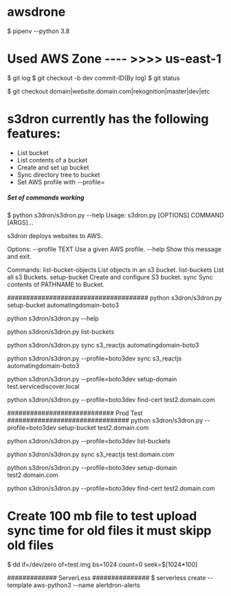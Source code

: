 # awsdrone
$ pipenv --python 3.8

# Used AWS Zone  ---- >>>> us-east-1

$ git log
$ git checkout -b dev commit-ID(By log)
$ git status

$ git checkout domain|website.domain.com|rekognition|master|dev|etc

# s3dron currently has the following features:

- List bucket
- List contents of a bucket
- Create and set up bucket
- Sync directory tree to bucket
- Set AWS profile with --profile=<profileName>

##### Set of commands working
$ python s3dron/s3dron.py --help
Usage: s3dron.py [OPTIONS] COMMAND [ARGS]...

  s3dron deploys websites to AWS.

Options:
  --profile TEXT  Use a given AWS profile.
  --help          Show this message and exit.

Commands:
  list-bucket-objects  List objects in an s3 bucket.
  list-buckets         List all s3 Buckets.
  setup-bucket         Create and configure S3 bucket.
  sync                 Sync contents of PATHNAME to Bucket.


#####################################
python s3dron/s3dron.py setup-bucket automatingdomain-boto3

python s3dron/s3dron.py --help

python s3dron/s3dron.py list-buckets

python s3dron/s3dron.py sync s3_reactjs automatingdomain-boto3

python s3dron/s3dron.py --profile=boto3dev sync s3_reactjs automatingdomain-boto3

python s3dron/s3dron.py --profile=boto3dev setup-domain test.servicediscover.local

python s3dron/s3dron.py --profile=boto3dev  find-cert test2.domain.com

############################ Prod Test ################################
python s3dron/s3dron.py --profile=boto3dev setup-bucket test2.domain.com

python s3dron/s3dron.py --profile=boto3dev list-buckets

python s3dron/s3dron.py sync s3_reactjs test.domain.com

python s3dron/s3dron.py --profile=boto3dev setup-domain test2.domain.com

python s3dron/s3dron.py --profile=boto3dev  find-cert test2.domain.com


#  Create 100 mb file to test upload sync time for old files it must skipp old files
$ dd if=/dev/zero of=test.img bs=1024 count=0 seek=$[1024*100]

############# ServerLess ###############
$ serverless create --template aws-python3  --name alertdron-alerts
